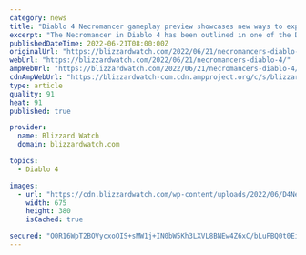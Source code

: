 ```yaml
---
category: news
title: "Diablo 4 Necromancer gameplay preview showcases new ways to explode corpses or shower enemies in blood"
excerpt: "The Necromancer in Diablo 4 has been outlined in one of the Diablo 4 Quarterly Updates, which we talked about somewhat briefly in the overall roundup post ..."
publishedDateTime: 2022-06-21T08:00:00Z
originalUrl: "https://blizzardwatch.com/2022/06/21/necromancers-diablo-4/"
webUrl: "https://blizzardwatch.com/2022/06/21/necromancers-diablo-4/"
ampWebUrl: "https://blizzardwatch.com/2022/06/21/necromancers-diablo-4/amp/"
cdnAmpWebUrl: "https://blizzardwatch-com.cdn.ampproject.org/c/s/blizzardwatch.com/2022/06/21/necromancers-diablo-4/amp/"
type: article
quality: 91
heat: 91
published: true

provider:
  name: Blizzard Watch
  domain: blizzardwatch.com

topics:
  - Diablo 4

images:
  - url: "https://cdn.blizzardwatch.com/wp-content/uploads/2022/06/D4NecroHeader.png"
    width: 675
    height: 380
    isCached: true

secured: "O0R16WpT2BOVycxoOIS+sMW1j+IN0bW5Kh3LXVL8BNEw4Z6xC/bLuFBQ0t0Ei0HK2LT4izeXi+sCDEwx8uWRs5MSZs+sxjc4FhRdFHv6Ruovy4jdh623hhGE5yxKVrewiPKlaF68k9b6lssXQzvi13GJM6+KYBj1w9pd+ZXDavQ2JZKZKP1LmVkkU8R70mhYTYLSawFSZTJE6/lORDh4uEq/8LUZ3NZwaB+cLG4uSxjEoMO7sKEGC1pxuM/2A/n63rAOUuW+5CzSXi948+kSzf4R1nCN4MAQq6LpFX/0tzyi7AItHWnXmCvKEmvuFAcNEyjvQHF9CT9WCnqHMEVlI2y5KInZFtd3tTrspmCtfTY=;gtRY/ppboVOQsmbzPYYaoA=="
---
```


